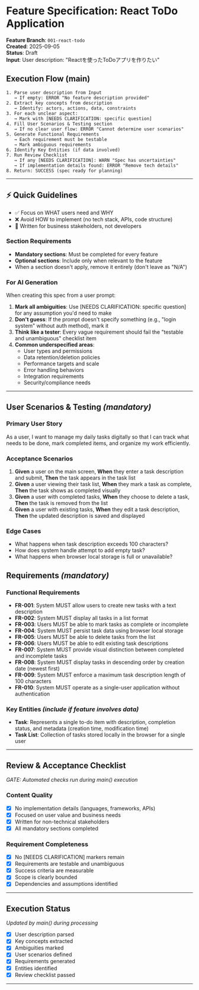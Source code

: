 # Feature Specification: React ToDo Application

**Feature Branch**: `001-react-todo`  
**Created**: 2025-09-05  
**Status**: Draft  
**Input**: User description: "Reactを使ったToDoアプリを作りたい"

## Execution Flow (main)
```
1. Parse user description from Input
   → If empty: ERROR "No feature description provided"
2. Extract key concepts from description
   → Identify: actors, actions, data, constraints
3. For each unclear aspect:
   → Mark with [NEEDS CLARIFICATION: specific question]
4. Fill User Scenarios & Testing section
   → If no clear user flow: ERROR "Cannot determine user scenarios"
5. Generate Functional Requirements
   → Each requirement must be testable
   → Mark ambiguous requirements
6. Identify Key Entities (if data involved)
7. Run Review Checklist
   → If any [NEEDS CLARIFICATION]: WARN "Spec has uncertainties"
   → If implementation details found: ERROR "Remove tech details"
8. Return: SUCCESS (spec ready for planning)
```

---

## ⚡ Quick Guidelines
- ✅ Focus on WHAT users need and WHY
- ❌ Avoid HOW to implement (no tech stack, APIs, code structure)
- 👥 Written for business stakeholders, not developers

### Section Requirements
- **Mandatory sections**: Must be completed for every feature
- **Optional sections**: Include only when relevant to the feature
- When a section doesn't apply, remove it entirely (don't leave as "N/A")

### For AI Generation
When creating this spec from a user prompt:
1. **Mark all ambiguities**: Use [NEEDS CLARIFICATION: specific question] for any assumption you'd need to make
2. **Don't guess**: If the prompt doesn't specify something (e.g., "login system" without auth method), mark it
3. **Think like a tester**: Every vague requirement should fail the "testable and unambiguous" checklist item
4. **Common underspecified areas**:
   - User types and permissions
   - Data retention/deletion policies  
   - Performance targets and scale
   - Error handling behaviors
   - Integration requirements
   - Security/compliance needs

---

## User Scenarios & Testing *(mandatory)*

### Primary User Story
As a user, I want to manage my daily tasks digitally so that I can track what needs to be done, mark completed items, and organize my work efficiently.

### Acceptance Scenarios
1. **Given** a user on the main screen, **When** they enter a task description and submit, **Then** the task appears in the task list
2. **Given** a user viewing their task list, **When** they mark a task as complete, **Then** the task shows as completed visually
3. **Given** a user with completed tasks, **When** they choose to delete a task, **Then** the task is removed from the list
4. **Given** a user with existing tasks, **When** they edit a task description, **Then** the updated description is saved and displayed

### Edge Cases
- What happens when task description exceeds 100 characters?
- How does system handle attempt to add empty task?
- What happens when browser local storage is full or unavailable?

## Requirements *(mandatory)*

### Functional Requirements
- **FR-001**: System MUST allow users to create new tasks with a text description
- **FR-002**: System MUST display all tasks in a list format
- **FR-003**: Users MUST be able to mark tasks as complete or incomplete
- **FR-004**: System MUST persist task data using browser local storage
- **FR-005**: Users MUST be able to delete tasks from the list
- **FR-006**: Users MUST be able to edit existing task descriptions
- **FR-007**: System MUST provide visual distinction between completed and incomplete tasks
- **FR-008**: System MUST display tasks in descending order by creation date (newest first)
- **FR-009**: System MUST enforce a maximum task description length of 100 characters
- **FR-010**: System MUST operate as a single-user application without authentication

### Key Entities *(include if feature involves data)*
- **Task**: Represents a single to-do item with description, completion status, and metadata (creation time, modification time)
- **Task List**: Collection of tasks stored locally in the browser for a single user

---

## Review & Acceptance Checklist
*GATE: Automated checks run during main() execution*

### Content Quality
- [x] No implementation details (languages, frameworks, APIs)
- [x] Focused on user value and business needs
- [x] Written for non-technical stakeholders
- [x] All mandatory sections completed

### Requirement Completeness
- [x] No [NEEDS CLARIFICATION] markers remain
- [x] Requirements are testable and unambiguous  
- [x] Success criteria are measurable
- [x] Scope is clearly bounded
- [x] Dependencies and assumptions identified

---

## Execution Status
*Updated by main() during processing*

- [x] User description parsed
- [x] Key concepts extracted
- [x] Ambiguities marked
- [x] User scenarios defined
- [x] Requirements generated
- [x] Entities identified
- [x] Review checklist passed

---